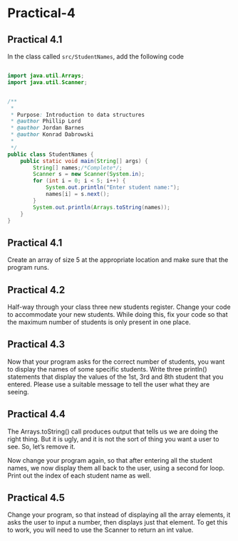 # Practical-4

## Practical 4.1

In the class called `src/StudentNames`, add the following code

```java

import java.util.Arrays;
import java.util.Scanner;


/**
 *
 * Purpose: Introduction to data structures
 * @author Phillip Lord
 * @author Jordan Barnes
 * @author Konrad Dabrowski
 * 
 */
public class StudentNames {
    public static void main(String[] args) {
        String[] names;/*Complete*/;
        Scanner s = new Scanner(System.in);
        for (int i = 0; i < 5; i++) {
            System.out.println("Enter student name:");
            names[i] = s.next();
        }
        System.out.println(Arrays.toString(names));
    }
}

```

## Practical 4.1

Create an array of size 5 at the appropriate location and make sure that
the program runs.

## Practical 4.2

Half-way through your class three new students register. Change your code to accommodate your new students. While doing
this, fix your code so that the maximum number of students is only present in one place.

## Practical 4.3

Now that your program asks for the correct number of students, you want to display the names of some specific students. Write
three println() statements that display the values of the 1st, 3rd and 8th student that you entered. Please use a suitable
message to tell the user what they are seeing.

## Practical 4.4

The Arrays.toString() call produces output that tells us we are doing the right thing. But it is ugly, and it is not the sort
of thing you want a user to see. So, let’s remove it.

Now change your program again, so that after entering all the student names, we now display them all back to the user, using a
second for loop. Print out the index of each student name as well.

## Practical 4.5

Change your program, so that instead of displaying all the array elements, it asks the user to input a number, then displays just
that element. To get this to work, you will need to use the Scanner to return an int value.

